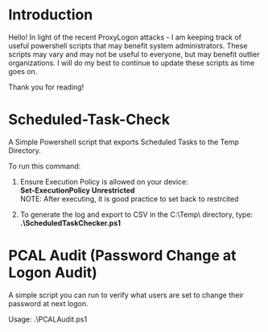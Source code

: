 # Introduction
Hello! In light of the recent ProxyLogon attacks - I am keeping track of useful powershell scripts that may benefit system administrators. These scripts may vary and may not be useful to everyone, but may benefit outlier organizations. I will do my best to continue to update these scripts as time goes on. 

Thank you for reading! 

# Scheduled-Task-Check
A Simple Powershell script that exports Scheduled Tasks to the Temp Directory. 


To run this command: 

1) Ensure Execution Policy is allowed on your device:<br />
**Set-ExecutionPolicy Unrestricted**<br />
NOTE: After executing, it is good practice to set back to restrcited

2) To generate the log and export to CSV in the C:\Temp\ directory, type:<br />
**.\ScheduledTaskChecker.ps1**

# PCAL Audit (Password Change at Logon Audit)
A simple script you can run to verify what users are set to change their password at next logon. 

Usage: 
.\PCALAudit.ps1
